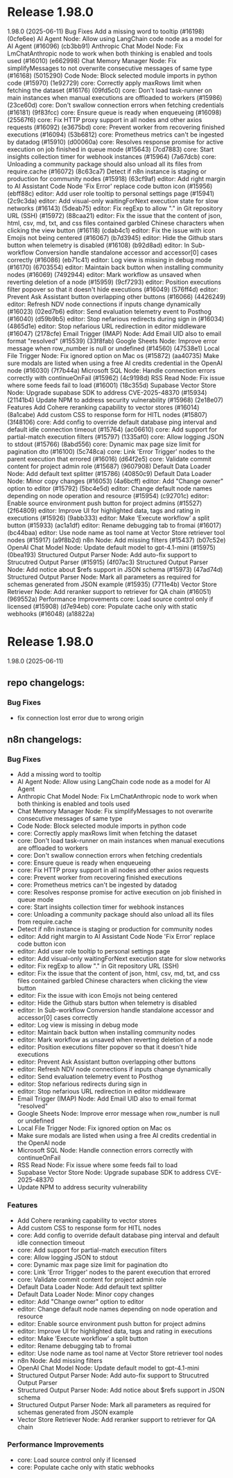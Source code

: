 # Release 1.98.0

1.98.0 (2025-06-11)
Bug Fixes
Add a missing word to tooltip (#16198) (0cfe6ee)
AI Agent Node: Allow using LangChain code node as a model for AI Agent (#16096) (cb3bb91)
Anthropic Chat Model Node: Fix LmChatAnthropic node to work when both thinking is enabled and tools used   (#16010) (e662998)
Chat Memory Manager Node: Fix simplifyMessages to not overwrite consecutive messages of same type (#16168) (5015290)
Code Node: Block selected module imports in python code (#15970) (1e92729)
core: Correctly apply maxRows limit when fetching the dataset (#16176) (09fd5c0)
core: Don't load task-runner on main instances when manual executions are offloaded to workers (#15986) (23ce60d)
core: Don't swallow connection errors when fetching credentials (#16181) (9f83fcc)
core: Ensure queue is ready when enqueueing (#16098) (25567f6)
core: Fix HTTP proxy support in all nodes and other axios requests (#16092) (e3675bd)
core: Prevent worker from recovering finished executions (#16094) (53b6812)
core: Prometheus metrics can't be ingested by datadog (#15910) (d00060a)
core: Resolves response promise for active execution on job finished in queue mode (#15643) (7cd7883)
core: Start insights collection timer for webhook instances (#15964) (7a67dcb)
core: Unloading a community package should also unload all its files from require.cache (#16072) (8c63ca7)
Detect if n8n instance is staging or production for community nodes (#15918) (63cf9af)
editor: Add right margin to AI Assistant Code Node 'Fix Error' replace code button icon (#15956) (ebff88c)
editor: Add user role tooltip to personal settings page (#15941) (2c9c3da)
editor: Add visual-only waitingForNext execution state for slow networks (#16143) (5deab75)
editor: Fix regExp to allow "." in Git repository URL (SSH) (#15972) (88caa21)
editor: Fix the issue that the content of json, html, csv, md, txt, and css files contained garbled Chinese characters when clicking the view button (#16118) (cdab4c1)
editor: Fix the issue with icon Emojis not being centered (#16067) (b7d3945)
editor: Hide the Github stars button when telemetry is disabled (#16108) (b92d8ad)
editor: In Sub-workflow Conversion handle standalone accessor and accessor[0] cases correctly (#16086) (eb71c41)
editor: Log view is missing in debug mode (#16170) (6703554)
editor: Maintain back button when installing community nodes (#16069) (7492944)
editor: Mark workflow as unsaved when reverting deletion of a node (#15959) (9cf7293)
editor: Position executions filter popover so that it doesn't hide executions (#16049) (576ff4d)
editor: Prevent Ask Assistant button overlapping other buttons (#16066) (4426249)
editor: Refresh NDV node connections if inputs change dynamically (#16023) (02ed7b6)
editor: Send evaluation telemetry event to Posthog (#16040) (d59b9b5)
editor: Stop nefarious redirects during sign in (#16034) (4865d1e)
editor: Stop nefarious URL redirection in editor middleware (#16047) (2178cfe)
Email Trigger (IMAP) Node: Add Email UID also to email format "resolved" (#15539) (33f8fab)
Google Sheets Node: Improve error message when row_number is null or undefined  (#14560) (47538e1)
Local File Trigger Node: Fix ignored option on Mac os (#15872) (aa40735)
Make sure modals are listed when using a free AI credits credential in the OpenAI node (#16030) (7f7b44a)
Microsoft SQL Node: Handle connection errors correctly with continueOnFail (#15962) (4c9198d)
RSS Read Node: Fix issue where some feeds fail to load (#16001) (18c355d)
Supabase Vector Store Node: Upgrade supabase SDK to address CVE-2025-48370 (#15934) (21141b4)
Update NPM to address security vulnerability (#15968) (2e18e07)
Features
Add Cohere reranking capability to vector stores  (#16014) (8a1cabe)
Add custom CSS to response form for HITL nodes (#15807) (3f48106)
core: Add config to override default database ping interval and default idle connection timeout (#15764) (ac06610)
core: Add support for partial-match execution filters (#15797) (1335af0)
core: Allow logging JSON to stdout (#15766) (8abd556)
core: Dynamic max page size limit for pagination dto (#16100) (5c748ca)
core: Link 'Error Trigger' nodes to the parent execution that errored (#16016) (d64f2e5)
core: Validate commit content for project admin role (#15687) (9607908)
Default Data Loader Node: Add default text splitter (#15786) (40850c9)
Default Data Loader Node: Minor copy changes (#16053) (4a6bcff)
editor: Add "Change owner" option to editor (#15792) (5bc4e5d)
editor: Change default node names depending on node operation and resource (#15954) (c92701c)
editor: Enable source environment push button for project admins (#15527) (2f64809)
editor: Improve UI for highlighted data, tags and rating in executions (#15926) (9abb333)
editor: Make ‘Execute workflow’ a split button (#15933) (ac1a1df)
editor: Rename debugging tab to fromai (#16017) (bc44baa)
editor: Use node name as tool name at Vector Store retriever tool nodes (#15917) (a9f8b2d)
n8n Node: Add missing filters (#15437) (b07c52e)
OpenAI Chat Model Node: Update default model to gpt-4.1-mini (#15975) (0bea193)
Structured Output Parser Node: Add auto-fix support to Strucutred Output Parser (#15915) (4f07ac3)
Structured Output Parser Node: Add notice about $refs support in JSON schema (#15973) (47ad74d)
Structured Output Parser Node: Mark all parameters as required for schemas generated from JSON example (#15935) (7711e4b)
Vector Store Retriever Node: Add reranker support to retriever for QA chain (#16051) (969552a)
Performance Improvements
core: Load source control only if licensed (#15908) (d7e94eb)
core: Populate cache only with static webhooks (#16048) (a18822a)


# Release 1.98.0
1.98.0 (2025-06-11)
## repo changelogs:
### Bug Fixes
* fix connection lost error due to wrong origin
## n8n changelogs:

### Bug Fixes
* Add a missing word to tooltip
* AI Agent Node: Allow using LangChain code node as a model for AI Agent
* Anthropic Chat Model Node: Fix LmChatAnthropic node to work when both thinking is enabled and tools used
* Chat Memory Manager Node: Fix simplifyMessages to not overwrite consecutive messages of same type 
* Code Node: Block selected module imports in python code 
* core: Correctly apply maxRows limit when fetching the dataset 
* core: Don't load task-runner on main instances when manual executions are offloaded to workers 
* core: Don't swallow connection errors when fetching credentials 
* core: Ensure queue is ready when enqueueing 
* core: Fix HTTP proxy support in all nodes and other axios requests 
* core: Prevent worker from recovering finished executions 
* core: Prometheus metrics can't be ingested by datadog 
* core: Resolves response promise for active execution on job finished in queue mode 
* core: Start insights collection timer for webhook instances 
* core: Unloading a community package should also unload all its files from require.cache 
* Detect if n8n instance is staging or production for community nodes 
* editor: Add right margin to AI Assistant Code Node 'Fix Error' replace code button icon 
* editor: Add user role tooltip to personal settings page 
* editor: Add visual-only waitingForNext execution state for slow networks 
* editor: Fix regExp to allow "." in Git repository URL (SSH) 
* editor: Fix the issue that the content of json, html, csv, md, txt, and css files contained garbled Chinese characters when clicking the view button
* editor: Fix the issue with icon Emojis not being centered 
* editor: Hide the Github stars button when telemetry is disabled 
* editor: In Sub-workflow Conversion handle standalone accessor and accessor[0] cases correctly 
* editor: Log view is missing in debug mode
* editor: Maintain back button when installing community nodes 
* editor: Mark workflow as unsaved when reverting deletion of a node 
* editor: Position executions filter popover so that it doesn't hide executions 
* editor: Prevent Ask Assistant button overlapping other buttons 
* editor: Refresh NDV node connections if inputs change dynamically 
* editor: Send evaluation telemetry event to Posthog 
* editor: Stop nefarious redirects during sign in 
* editor: Stop nefarious URL redirection in editor middleware 
* Email Trigger (IMAP) Node: Add Email UID also to email format "resolved" 
* Google Sheets Node: Improve error message when row_number is null or undefined 
* Local File Trigger Node: Fix ignored option on Mac os
* Make sure modals are listed when using a free AI credits credential in the OpenAI node 
* Microsoft SQL Node: Handle connection errors correctly with continueOnFail 
* RSS Read Node: Fix issue where some feeds fail to load 
* Supabase Vector Store Node: Upgrade supabase SDK to address CVE-2025-48370 
* Update NPM to address security vulnerability 
### Features
* Add Cohere reranking capability to vector stores 
* Add custom CSS to response form for HITL nodes 
* core: Add config to override default database ping interval and default idle connection timeout 
* core: Add support for partial-match execution filters 
* core: Allow logging JSON to stdout 
* core: Dynamic max page size limit for pagination dto 
* core: Link 'Error Trigger' nodes to the parent execution that errored 
* core: Validate commit content for project admin role 
* Default Data Loader Node: Add default text splitter 
* Default Data Loader Node: Minor copy changes 
* editor: Add "Change owner" option to editor 
* editor: Change default node names depending on node operation and resource 
* editor: Enable source environment push button for project admins 
* editor: Improve UI for highlighted data, tags and rating in executions 
* editor: Make ‘Execute workflow’ a split button 
* editor: Rename debugging tab to fromai 
* editor: Use node name as tool name at Vector Store retriever tool nodes 
* n8n Node: Add missing filters 
* OpenAI Chat Model Node: Update default model to gpt-4.1-mini 
* Structured Output Parser Node: Add auto-fix support to Strucutred Output Parser 
* Structured Output Parser Node: Add notice about $refs support in JSON schema 
* Structured Output Parser Node: Mark all parameters as required for schemas generated from JSON example 
* Vector Store Retriever Node: Add reranker support to retriever for QA chain 
### Performance Improvements
* core: Load source control only if licensed 
* core: Populate cache only with static webhooks 

